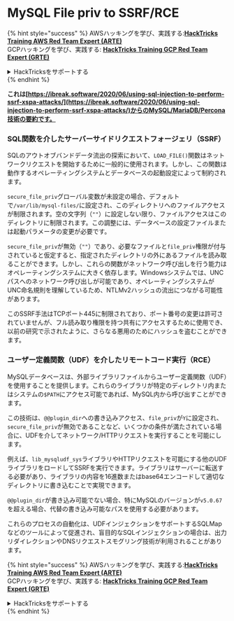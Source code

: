 # MySQL File priv to SSRF/RCE

{% hint style="success" %}
AWSハッキングを学び、実践する:<img src="/.gitbook/assets/arte.png" alt="" data-size="line">[**HackTricks Training AWS Red Team Expert (ARTE)**](https://training.hacktricks.xyz/courses/arte)<img src="/.gitbook/assets/arte.png" alt="" data-size="line">\
GCPハッキングを学び、実践する: <img src="/.gitbook/assets/grte.png" alt="" data-size="line">[**HackTricks Training GCP Red Team Expert (GRTE)**<img src="/.gitbook/assets/grte.png" alt="" data-size="line">](https://training.hacktricks.xyz/courses/grte)

<details>

<summary>HackTricksをサポートする</summary>

* [**サブスクリプションプラン**](https://github.com/sponsors/carlospolop)を確認してください!
* **💬 [**Discordグループ**](https://discord.gg/hRep4RUj7f)または[**Telegramグループ**](https://t.me/peass)に参加するか、**Twitter** 🐦 [**@hacktricks\_live**](https://twitter.com/hacktricks\_live)**をフォローしてください。**
* **[**HackTricks**](https://github.com/carlospolop/hacktricks)および[**HackTricks Cloud**](https://github.com/carlospolop/hacktricks-cloud)のGitHubリポジトリにPRを提出してハッキングトリックを共有してください。**

</details>
{% endhint %}

**これは[https://ibreak.software/2020/06/using-sql-injection-to-perform-ssrf-xspa-attacks/](https://ibreak.software/2020/06/using-sql-injection-to-perform-ssrf-xspa-attacks/)からのMySQL/MariaDB/Percona技術の要約です。**

### SQL関数を介したサーバーサイドリクエストフォージェリ（SSRF）

SQLのアウトオブバンドデータ流出の探索において、`LOAD_FILE()`関数はネットワークリクエストを開始するために一般的に使用されます。しかし、この関数は動作するオペレーティングシステムとデータベースの起動設定によって制約されます。

`secure_file_priv`グローバル変数が未設定の場合、デフォルトで`/var/lib/mysql-files/`に設定され、このディレクトリへのファイルアクセスが制限されます。空の文字列（`""`）に設定しない限り、ファイルアクセスはこのディレクトリに制限されます。この調整には、データベースの設定ファイルまたは起動パラメータの変更が必要です。

`secure_file_priv`が無効（`""`）であり、必要なファイルと`file_priv`権限が付与されていると仮定すると、指定されたディレクトリの外にあるファイルを読み取ることができます。しかし、これらの関数がネットワーク呼び出しを行う能力はオペレーティングシステムに大きく依存します。Windowsシステムでは、UNCパスへのネットワーク呼び出しが可能であり、オペレーティングシステムがUNC命名規則を理解しているため、NTLMv2ハッシュの流出につながる可能性があります。

このSSRF手法はTCPポート445に制限されており、ポート番号の変更は許可されていませんが、フル読み取り権限を持つ共有にアクセスするために使用でき、以前の研究で示されたように、さらなる悪用のためにハッシュを盗むことができます。

### ユーザー定義関数（UDF）を介したリモートコード実行（RCE）

MySQLデータベースは、外部ライブラリファイルからユーザー定義関数（UDF）を使用することを提供します。これらのライブラリが特定のディレクトリ内またはシステムの`$PATH`にアクセス可能であれば、MySQL内から呼び出すことができます。

この技術は、`@@plugin_dir`への書き込みアクセス、`file_priv`が`Y`に設定され、`secure_file_priv`が無効であることなど、いくつかの条件が満たされている場合に、UDFを介してネットワーク/HTTPリクエストを実行することを可能にします。

例えば、`lib_mysqludf_sys`ライブラリやHTTPリクエストを可能にする他のUDFライブラリをロードしてSSRFを実行できます。ライブラリはサーバーに転送する必要があり、ライブラリの内容を16進数またはbase64エンコードして適切なディレクトリに書き込むことで実現できます。

`@@plugin_dir`が書き込み可能でない場合、特にMySQLのバージョンが`v5.0.67`を超える場合、代替の書き込み可能なパスを使用する必要があります。

これらのプロセスの自動化は、UDFインジェクションをサポートするSQLMapなどのツールによって促進され、盲目的なSQLインジェクションの場合は、出力リダイレクションやDNSリクエストスモグリング技術が利用されることがあります。

{% hint style="success" %}
AWSハッキングを学び、実践する:<img src="/.gitbook/assets/arte.png" alt="" data-size="line">[**HackTricks Training AWS Red Team Expert (ARTE)**](https://training.hacktricks.xyz/courses/arte)<img src="/.gitbook/assets/arte.png" alt="" data-size="line">\
GCPハッキングを学び、実践する: <img src="/.gitbook/assets/grte.png" alt="" data-size="line">[**HackTricks Training GCP Red Team Expert (GRTE)**<img src="/.gitbook/assets/grte.png" alt="" data-size="line">](https://training.hacktricks.xyz/courses/grte)

<details>

<summary>HackTricksをサポートする</summary>

* [**サブスクリプションプラン**](https://github.com/sponsors/carlospolop)を確認してください!
* **💬 [**Discordグループ**](https://discord.gg/hRep4RUj7f)または[**Telegramグループ**](https://t.me/peass)に参加するか、**Twitter** 🐦 [**@hacktricks\_live**](https://twitter.com/hacktricks\_live)**をフォローしてください。**
* **[**HackTricks**](https://github.com/carlospolop/hacktricks)および[**HackTricks Cloud**](https://github.com/carlospolop/hacktricks-cloud)のGitHubリポジトリにPRを提出してハッキングトリックを共有してください。**

</details>
{% endhint %}

